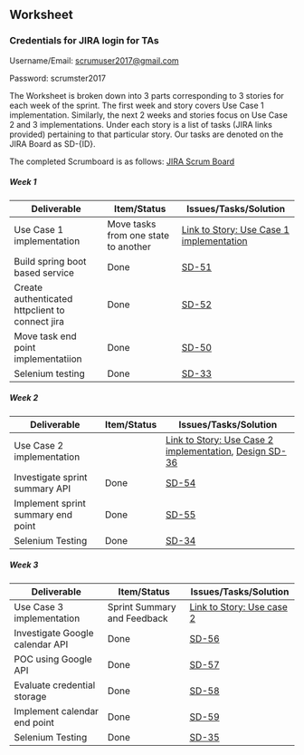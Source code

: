 ## Worksheet

### Credentials for JIRA login for TAs
Username/Email: scrumuser2017@gmail.com

Password: scrumster2017

The Worksheet is broken down into 3 parts corresponding to 3 stories for each week of the sprint. The first week and story covers Use Case 1 implementation. Similarly,  the next 2 weeks and stories focus on Use Case 2 and 3 implementations. Under each story is a list of tasks (JIRA links provided) pertaining to that particular story. Our tasks are denoted on the JIRA Board as SD-{ID}.

The completed Scrumboard is as follows: [JIRA Scrum Board](https://scrumster.atlassian.net/secure/RapidBoard.jspa?rapidView=2&view=detail&selectedIssue=SD-46)

##### Week 1

| Deliverable   | Item/Status   |  Issues/Tasks/Solution
| ------------- | ------------  |  ------------
| Use Case 1 implementation      | Move tasks from one state to another          | [Link to Story: Use Case 1 implementation](https://scrumster.atlassian.net/browse/SD-47)
| Build spring boot based service      | Done             | [SD-51](https://scrumster.atlassian.net/browse/SD-51)
| Create authenticated httpclient to connect jira     | Done             |  [SD-52](https://scrumster.atlassian.net/browse/SD-52)
| Move task end point implementatiion     | Done             |  [SD-50](https://scrumster.atlassian.net/browse/SD-50)
| Selenium testing      | Done             |  [SD-33](https://scrumster.atlassian.net/browse/SD-33)

##### Week 2

| Deliverable   | Item/Status   |  Issues/Tasks/Solution
| ------------- | ------------  |  ------------
| Use Case 2 implementation     |           | [Link to Story: Use Case 2 implementation](https://scrumster.atlassian.net/browse/SD-48), [Design SD-36](https://scrumster.atlassian.net/browse/SD-36)
| Investigate sprint summary API    | Done             |   [SD-54](https://scrumster.atlassian.net/browse/SD-54)
| Implement sprint summary end point     | Done            |  [SD-55](https://scrumster.atlassian.net/browse/SD-55)
| Selenium Testing      | Done             | [SD-34](https://scrumster.atlassian.net/browse/SD-34)

##### Week 3

| Deliverable   | Item/Status   |  Issues/Tasks/Solution
| ------------- | ------------  |  ------------
| Use Case 3 implementation     | Sprint Summary and Feedback          | [Link to Story: Use case 2](https://scrumster.atlassian.net/browse/SD-49)
| Investigate Google calendar API     | Done             | [SD-56](https://scrumster.atlassian.net/browse/SD-56)
| POC using Google API     | Done             |  [SD-57](https://scrumster.atlassian.net/browse/SD-57)
| Evaluate credential storage     | Done             |  [SD-58](https://scrumster.atlassian.net/browse/SD-58)
| Implement calendar end point     | Done             |  [SD-59](https://scrumster.atlassian.net/browse/SD-59)
| Selenium Testing      | Done            |  [SD-35](https://scrumster.atlassian.net/browse/SD-35)


